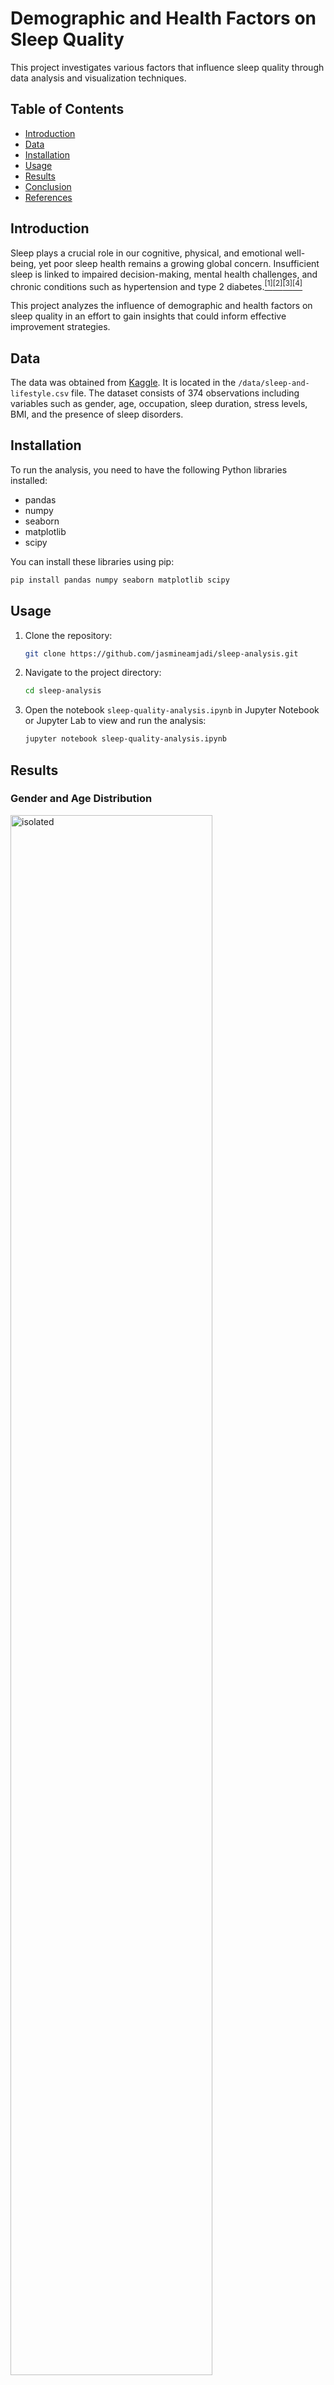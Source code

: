 # **Demographic and Health Factors on Sleep Quality**
This project investigates various factors that influence sleep quality through data analysis and visualization techniques.

## **Table of Contents**
- [Introduction](#Introduction)
- [Data](#Data)
- [Installation](#Installation)
- [Usage](#Usage)
- [Results](#Results)
- [Conclusion](#Conclusion)
- [References](#References)

## **Introduction**

Sleep plays a crucial role in our cognitive, physical, and emotional well-being, yet poor sleep health remains a growing global concern. Insufficient sleep is linked to impaired decision-making, mental health challenges, and chronic conditions such as hypertension and type 2 diabetes.<a href="#References"><sup>[1]</sup></a><a href="#References"><sup>[2]</sup></a><a href="#References"><sup>[3]</sup></a><a href="#References"><sup>[4]</sup></a>



This project analyzes the influence of demographic and health factors on sleep quality in an effort to gain insights that could inform effective improvement strategies.

## **Data**

The data was obtained from [Kaggle](https://www.kaggle.com/datasets/uom190346a/sleep-health-and-lifestyle-dataset). It is located in the `/data/sleep-and-lifestyle.csv` file. The dataset consists of 374 observations including variables such as gender, age, occupation, sleep duration, stress levels, BMI, and the presence of sleep disorders.

## **Installation**

To run the analysis, you need to have the following Python libraries installed:
- pandas
- numpy
- seaborn
- matplotlib
- scipy

You can install these libraries using pip:
   ```bash
   pip install pandas numpy seaborn matplotlib scipy
   ```
## **Usage**
1. Clone the repository:
   ```bash
   git clone https://github.com/jasmineamjadi/sleep-analysis.git
   ```
2. Navigate to the project directory:
   ```bash
   cd sleep-analysis
   ```
3. Open the notebook `sleep-quality-analysis.ipynb` in Jupyter Notebook or Jupyter Lab to view and run the analysis:
   ```bash
   jupyter notebook sleep-quality-analysis.ipynb
   ```

## **Results**
### **Gender and Age Distribution**
<img src="https://github.com/jasmineamjadi/sleep-analysis/blob/main/visualizations/gender-age-distribution.png" alt="isolated" width="80%"/>

While males and females were almost equally represented overall, the age group distributions were distinct. Most participants were middle-aged, primarily in the 31-40 and 41-50 age groups. Younger groups had more males, while older groups, most notably in the 51-60 range, were predominantly female.

### **Gender and Sleep Quality**
<img src="https://github.com/jasmineamjadi/sleep-analysis/blob/main/visualizations/gender-sleep.png" alt="isolated" width="80%"/>

**T-stat** = -5.86

**p-value** = 1.08 x 108

On average, females rated their sleep quality slightly higher than males. Women consistently scored one point higher at the 25th, 50th,and 75th percentiles. A Welch's t-test confirmed this difference, meaning it's unlikely due to chance. This suggests better sleep quality among females, aligning with trends from earlier research that found women tend to sleep slightly longer and have higher sleep efficiency than men.<a href="#References"><sup>[5]</sup></a><a href="#References"><sup>[6]</sup></a>

### **Age and Sleep Quality**
<img src="https://github.com/jasmineamjadi/sleep-analysis/blob/main/visualizations/age-sleep.png" alt="isolated" width="80%"/>

**Spearman's rank coefficient** = 0.41

**p-value** = 3.1 x 1017

There was quite a bit of variability in sleep quality among the age groups. The 20-30 group had the lowest average, mostly between 6 and 7, while the 51-60 group clustered tightly around 9, indicating the best sleep quality compared to the other groups. A Spearman's rank coefficient of 0.42 shows a moderate positive link between age and sleep quality, suggesting improvement with age. However, this trend contradicts much existing research that has found an increase of sleep disturbances and decreased time spent in deep sleep with age.<a href="#References"><sup>[7]</sup></a> This highlights the need to investigate potential confounding factors such as the distribution of BMI or sleep durations among these age groups.

### **Occupation and Sleep Quality**
<img src="https://github.com/jasmineamjadi/sleep-analysis/blob/main/visualizations/occupation-sleep.png" alt="isolated" width="80%"/>

| Occupation  | Stdev |
|-------------|-------|
| Nurse       | 1.55  |
| Doctor      | 0.76  |
| Engineer    | 0.75  |
| Teacher     | 0.66  |
| Accountant  | 0.46  |
| Lawyer      | 0.31  |
| Salesperson | 0.00  |

Sleep quality ratings varied across occupations in this dataset with engineers reporting the highest average ratings. Salespeople had the lowest ratings, followed by doctors, and nurses showed the highest variability in ratings among the seven occupations. Higher sleep quality could be linked to a more consistent work schedule while irregular work hours may contribute to lower ratings. Variability among ratings within certain occupations could be indicative of the diverse nature of their fields. Further analysis on stress levels and physical activity between these occupations would be interesting to see how they play into reported sleep quality.

### **Sleep Duration, Stress Level, and Sleep Quality**

<p float="left">
  <img src="https://github.com/jasmineamjadi/sleep-analysis/blob/main/visualizations/sleep-duration-quality.png" width="45%" />
  <img src="https://github.com/jasmineamjadi/sleep-analysis/blob/main/visualizations/stress-sleep.png" width="45%" />
</p>

Sleep quality increases with sleep duration. Conversely, increased stress level correlates with reduced sleep quality. This suggests that an adequate amount of sleep and stress management strategies are essential for improving sleep quality. 

### **Sleep Disorders, BMI, and Sleep Quality**

<img src="https://github.com/jasmineamjadi/sleep-analysis/blob/main/visualizations/bmi-disorder-proportions.png" alt="isolated" width="80%"/>

<img src="https://github.com/jasmineamjadi/sleep-analysis/blob/main/visualizations/bmi-disorder-sleep.png" alt="isolated" width="80%"/>

Overweight and obese individuals make up a large percentage of those with sleep apnea and insomnia. People without sleep disorders, particularly in the normal BMI range, report higher sleep quality. For sleep apnea, both healthy weight and obese individuals have a similar median sleep quality while overweight individuals report lower and more varied ratings. Insomnia shows lower sleep quality among overweight and obese individuals compared to those with a normal BMI, highlighting the link between BMI, sleep disorders, and reduced sleep quality.

## **Conclusion**

This analysis provided valuable insights into how various demographic and health factors shape sleep quality. By identifying what influences our sleep, we are able to pinpoint ways to improve it. Some potential avenues for future analyses may include examining the interplay of stress, physical activity, and sleep duration on sleep quality among certain occupations or the impact of BMI and sleep disorders on age-related sleep quality trends. Ultimately, these findings can guide targeted interventions that support better sleep health for a wide range of individuals.

## References

1. Salfi F, Lauriola M, Tempesta D, Calanna P, Socci V, De Gennaro L, Ferrara M. Effects of Total and Partial Sleep Deprivation on Reflection Impulsivity and Risk-Taking in Deliberative Decision-Making. Nat Sci Sleep. 2020    May 27;12:309-324. doi: 10.2147/NSS.S250586. PMID: 32547280; PMCID: PMC7261660.
   
2. Neckelmann D, Mykletun A, Dahl AA. Chronic insomnia as a risk factor for developing anxiety and depression. Sleep. 2007 Jul;30(7):873-80. doi: 10.1093/sleep/30.7.873. PMID: 17682658; PMCID: PMC1978360.
   
3. Mansukhani MP, Covassin N, Somers VK. Apneic Sleep, Insufficient Sleep, and Hypertension. Hypertension. 2019 Apr;73(4):744-756. doi: 10.1161/HYPERTENSIONAHA.118.11780. PMID: 30776972; PMCID: PMC6513351.
4. Knutson KL. Impact of sleep and sleep loss on glucose homeostasis and appetite regulation. Sleep Med Clin. 2007 Jun;2(2):187-197. doi: 10.1016/j.jsmc.2007.03.004. PMID: 18516218; PMCID: PMC2084401.
5. Krishnan V, Collop NA. Gender differences in sleep disorders. Curr Opin Pulm Med. 2006 Nov;12(6):383-9. doi: 10.1097/01.mcp.0000245705.69440.6a. PMID: 17053485.
6. Ehlers C, Kupfer D. Slow-wave sleep: do young adult men and women age differently?. Journal of Sleep Research. 1997;6:211-215. doi: 10.1046/j.1365-2869.1997.00041.x.
7. Li J, Vitiello MV, Gooneratne NS. Sleep in Normal Aging. Sleep Med Clin. 2018 Mar;13(1):1-11. doi: 10.1016/j.jsmc.2017.09.001. Epub 2017 Nov 21. PMID: 29412976; PMCID: PMC5841578.

